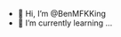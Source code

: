 - 👋 Hi, I’m @BenMFKKing
- 🌱 I’m currently learning ...


<!---
BenMFKKing/BenMFKKing is a ✨ special ✨ repository because its `README.md` (this file) appears on your GitHub profile.
You can click the Preview link to take a look at your changes.
--->
